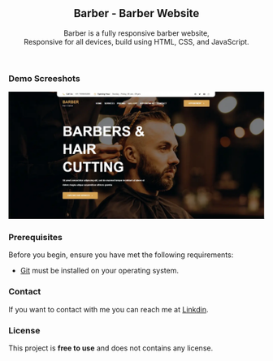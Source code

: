 <div align="center">
  
  
  <br />
  <br />

  <h2 align="center">Barber - Barber Website</h2>

  Barber is a fully responsive barber website, <br />Responsive for all devices, build using HTML, CSS, and JavaScript.

  <!-- <a href="https://codewithsadee.github.io/barber/"><strong>➥ Live Demo</strong></a> -->

</div>

<br />

### Demo Screeshots

![Barber Desktop Demo](./barber-master/readme-images/desktop.webp "Desktop Demo")

### Prerequisites

Before you begin, ensure you have met the following requirements:

* [Git](https://git-scm.com/downloads "Download Git") must be installed on your operating system.

<!-- ### Run Locally

To run **Barber** locally, run this command on your git bash:

Linux and macOS:

```bash
sudo git clone https://github.com/codewithsadee/barber.git
```

Windows:

```bash
git clone https://github.com/codewithsadee/barber.git
``` -->

### Contact

If you want to contact with me you can reach me at [Linkdin](http://www.linkedin.com/in/rushikeshjadhav2004).

### License

This project is **free to use** and does not contains any license.
